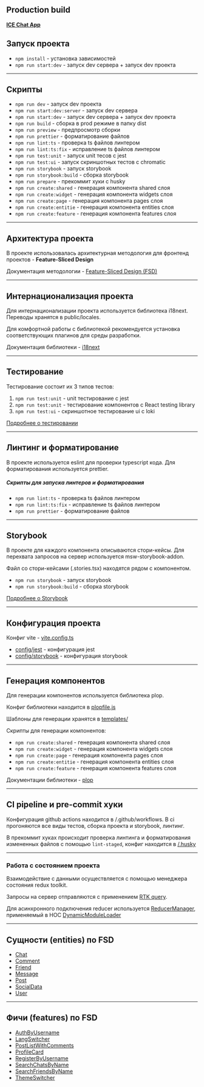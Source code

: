 ## Production build

**[ICE Chat App](https://remarkable-basbousa-d78cf9.netlify.app/)**

## Запуск проекта

- `npm install` - установка зависимостей
- `npm run start:dev` - запуск dev сервера + запуск dev проекта

---

## Скрипты

- `npm run dev` - запуск dev проекта
- `npm run start:dev:server` - запуск dev сервера
- `npm run start:dev` - запуск dev сервера + запуск dev проекта
- `npm run build` - сборка в prod режиме в папку dist
- `npm run preview` - предпросмотр сборки
- `npm run prettier` - форматирование файлов
- `npm run lint:ts` - проверка ts файлов линтером
- `npm run lint:ts:fix` - исправление ts файлов линтером
- `npm run test:unit` - запуск unit тесов с jest
- `npm run test:ui` - запуск скриншотных тестов с chromatic
- `npm run storybook` - запуск storybook
- `npm run storybook:build` - сборка storybook
- `npm run prepare` - прекоммит хуки с husky
- `npm run create:shared` - генерация компонента shared слоя
- `npm run create:widget` - генерация компонента widgets слоя
- `npm run create:page` - генерация компонента pages слоя
- `npm run create:entitie` - генерация компонента entities слоя
- `npm run create:feature` - генерация компонента features слоя

---

## Архитектура проекта

В проекте использовалась архитектурная методология для фронтенд проектов - **Feature-Sliced Design**

Документация методологии - [Feature-Sliced Design (FSD)](https://feature-sliced.design/ru/docs)

---

## Интернационализация проекта

Для интернационализации проекта используется библиотека i18next.
Переводы хранятся в public/locales.

Для комфортной работы с библиотекой рекомендуется установка соответствующих плагинов для среды разработки.

Документация библиотеки - [i18next](https://react.i18next.com/)

---

## Тестирование

Тестирование состоит их 3 типов тестов:
1) `npm run test:unit` - unit тестирование с jest
2) `npm run test:unit` - тестирование компонентов с React testing library
3) `npm run test:ui` - скриншотное тестирование ui с loki

[Подробнее о тестировании](./docs/test.md)

---

## Линтинг и форматирование

В проекте используется eslint для проверки typescript кода.
Для форматирования используется prettier.

##### Скрипты для запуска линтеров и форматирования
- `npm run lint:ts` - проверка ts файлов линтером
- `npm run lint:ts:fix` - исправление ts файлов линтером
- `npm run prettier` - форматирование файлов

---

## Storybook

В проекте для каждого компонента описываются стори-кейсы.
Для перехвата запросов на сервер используется msw-storybook-addon.

Файл со стори-кейсами (.stories.tsx) находятся рядом с компонентом.

- `npm run storybook` - запуск storybook
- `npm run storybook:build` - сборка storybook

[Подробнее о Storybook](./docs/storybook.md)

---

## Конфигурация проекта

Конфиг vite - [vite.config.ts](./vite.config.ts)

- [config/jest](./test/config/) - конфигурация jest
- [config/storybook](./.storybook/) - конфигурация storybook

---

## Генерация компонентов

Для генерации компонентов используется библиотека plop.

Конфиг библиотеки находится в [plopfile.js](./plopfile.js)

Шаблоны для генерации хранятся в [templates/](./templates/)

Скрипты для генерации компонентов:
- `npm run create:shared` - генерация компонента shared слоя
- `npm run create:widget` - генерация компонента widgets слоя
- `npm run create:page` - генерация компонента pages слоя
- `npm run create:entitie` - генерация компонента entities слоя
- `npm run create:feature` - генерация компонента features слоя

Документации библиотеки - [plop](https://plopjs.com/documentation/)

---

## CI pipeline и pre-commit хуки

Конфигурация github actions находится в /.github/workflows.
В ci прогоняются все виды тестов, сборка проекта и storybook, линтинг.

В прекоммит хуках происходит проверка линтинга и форматирования измененных файлов с помощью `lint-staged`, конфиг 
находится в [/.husky](./.husky)

---

### Работа с состоянием проекта

Взаимодействие с данными осуществляется с помощью менеджера состояния redux toolkit.

Запросы на сервер отправляются с применением [RTK query](./src/shared/api/rtkApi.ts).

Для асинхронного подключения reducer используется
[ReducerManager](./src/app/provider/Store/config/reducerManager.ts), применяемый в HOC
[DynamicModuleLoader](./src/shared/components/DynamicModuleLoader/DynamicModuleLoader.tsx)

---

## Сущности (entities) по FSD

- [Chat](./src/entities/Chat/README.md)
- [Comment](./src/entities/Comment/README.md)
- [Friend](./src/entities/Friend/README.md)
- [Message](./src/entities/Message/README.md)
- [Post](./src/entities/Post/README.md)
- [SocialData](./src/entities/SocialData/README.md)
- [User](./src/entities/User/README.md)

---

## Фичи (features) по FSD

- [AuthByUsername](./src/features/AuthByUsername/README.md)
- [LangSwitcher](./src/features/LangSwitcher/README.md)
- [PostListWithComments](./src/features/PostListWithComments/README.md)
- [ProfileCard](./src/features/ProfileCard/README.md)
- [RegisterByUsername](./src/features/RegisterByUsername/README.md)
- [SearchChatsByName](./src/features/SearchChatsByName/README.md)
- [SearchFriendsByName](./src/features/SearchFriendsByName/README.md)
- [ThemeSwitcher](./src/features/ThemeSwitcher/README.md)
